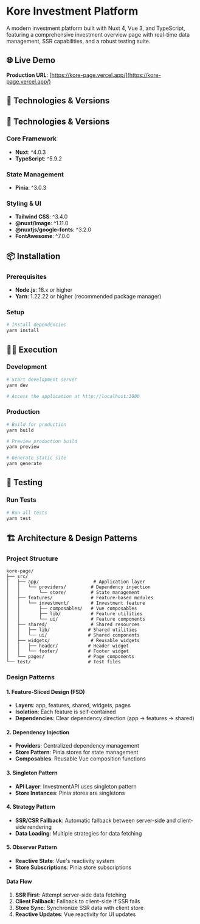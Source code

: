 # Kore Investment Platform

A modern investment platform built with Nuxt 4, Vue 3, and TypeScript, featuring a comprehensive investment overview page with real-time data management, SSR capabilities, and a robust testing suite.

## 🌐 Live Demo

**Production URL**: [https://kore-page.vercel.app/](https://kore-page.vercel.app/)

## 🚀 Technologies & Versions

## 🚀 Technologies & Versions

### Core Framework

- **Nuxt**: ^4.0.3
- **TypeScript**: ^5.9.2

### State Management

- **Pinia**: ^3.0.3

### Styling & UI

- **Tailwind CSS**: ^3.4.0
- **@nuxt/image**: ^1.11.0
- **@nuxtjs/google-fonts**: ^3.2.0
- **FontAwesome**: ^7.0.0

## 📦 Installation

### Prerequisites

- **Node.js**: 18.x or higher
- **Yarn**: 1.22.22 or higher (recommended package manager)

### Setup

```bash
# Install dependencies
yarn install
```

## 🏃‍♂️ Execution

### Development

```bash
# Start development server
yarn dev

# Access the application at http://localhost:3000
```

### Production

```bash
# Build for production
yarn build

# Preview production build
yarn preview

# Generate static site
yarn generate
```

## 🧪 Testing

### Run Tests

```bash
# Run all tests
yarn test

```

## 🏗️ Architecture & Design Patterns

### Project Structure

```
kore-page/
├── src/
│   ├── app/                    # Application layer
│   │   └── providers/         # Dependency injection
│   │       └── store/         # State management
│   ├── features/              # Feature-based modules
│   │   └── investment/        # Investment feature
│   │       ├── composables/   # Vue composables
│   │       ├── lib/           # Feature utilities
│   │       └── ui/            # Feature components
│   ├── shared/                # Shared resources
│   │   ├── lib/              # Shared utilities
│   │   └── ui/               # Shared components
│   ├── widgets/               # Reusable widgets
│   │   ├── header/           # Header widget
│   │   └── footer/           # Footer widget
│   └── pages/                # Page components
└── test/                     # Test files
```

### Design Patterns

#### 1. **Feature-Sliced Design (FSD)**

- **Layers**: app, features, shared, widgets, pages
- **Isolation**: Each feature is self-contained
- **Dependencies**: Clear dependency direction (app → features → shared)

#### 2. **Dependency Injection**

- **Providers**: Centralized dependency management
- **Store Pattern**: Pinia stores for state management
- **Composables**: Reusable Vue composition functions

#### 3. **Singleton Pattern**

- **API Layer**: InvestmentAPI uses singleton pattern
- **Store Instances**: Pinia stores are singletons

#### 4. **Strategy Pattern**

- **SSR/CSR Fallback**: Automatic fallback between server-side and client-side rendering
- **Data Loading**: Multiple strategies for data fetching

#### 5. **Observer Pattern**

- **Reactive State**: Vue's reactivity system
- **Store Subscriptions**: Pinia store subscriptions

#### Data Flow

1. **SSR First**: Attempt server-side data fetching
2. **Client Fallback**: Fallback to client-side if SSR fails
3. **Store Sync**: Synchronize SSR data with client store
4. **Reactive Updates**: Vue reactivity for UI updates
